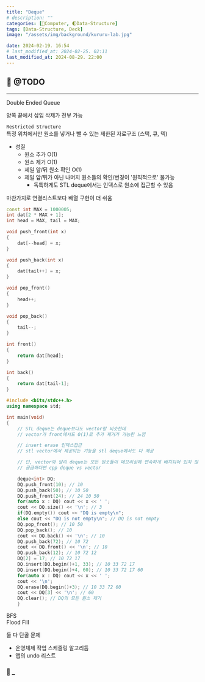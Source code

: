 ```yaml
---
title: "Deque"
# description: ""
categories: [💫Computer, 🌓Data-Structure]
tags: [Data-Structure, Deck]
image: "/assets/img/background/kururu-lab.jpg"

date: 2024-02-19. 16:54
# last_modified_at: 2024-02-25. 02:11
last_modified_at: 2024-08-29. 22:00
---
```


## 💫 @TODO

---

Double Ended Queue  

양쪽 끝에서 삽입 삭제가 전부 가능  

`Restricted Structure`  
특정 위치에서만 원소를 넣거나 뺄 수 있는 제한된 자료구조 (스택, 큐, 덱)  

- 성질
  - 원소 추가 O(1)
  - 원소 제거 O(1)
  - 제일 앞/뒤 원소 확인 O(1)
  - 제일 앞/뒤가 아닌 나머지 원소들의 확인/변경이 '원칙적으로' 불가능
    - 독특하게도 STL deque에서는 인덱스로 원소에 접근할 수 있음

마찬가지로 연결리스트보다 배열 구현이 더 쉬움

```cpp
const int MAX = 1000005;
int dat[2 * MAX + 1];
int head = MAX, tail = MAX;

void push_front(int x)
{
	dat[--head] = x;
}

void push_back(int x)
{
	dat[tail++] = x;
}

void pop_front()
{
	head++;
}

void pop_back()
{
	tail--;
}

int front()
{
	return dat[head];
}

int back()
{
	return dat[tail-1];
}

```

```cpp
#include <bits/stdc++.h>
using namespace std;

int main(void)
{
	// STL deque는 deque보다도 vector랑 비슷한데
	// vector가 front에서도 O(1)로 추가 제거가 가능한 느낌

	// insert erase 인덱스접근
	// stl vector에서 제공되는 기능을 stl deque에서도 다 제공

	// 단, vector와 달리 deque는 모든 원소들이 메모리상에 연속하게 배치되어 있지 않음
	// 궁금하다면 cpp deque vs vector

	deque<int> DQ;
	DQ.push_front(10); // 10
	DQ.push_back(50); // 10 50
	DQ.push_front(24); // 24 10 50
	for(auto x : DQ) cout << x << ' ';
	cout << DQ.size() << '\n'; // 3
	if(DQ.empty()) cout << "DQ is empty\n";
	else cout << "DQ is not empty\n"; // DQ is not empty
	DQ.pop_front(); // 10 50
	DQ.pop_back(); // 10
	cout << DQ.back() << '\n'; // 10
	DQ.push_back(72); // 10 72
	cout << DQ.front() << '\n'; // 10
	DQ.push_back(12); // 10 72 12
	DQ[2] = 17; // 10 72 17
	DQ.insert(DQ.begin()+1, 33); // 10 33 72 17
	DQ.insert(DQ.begin()+4, 60); // 10 33 72 17 60
	for(auto x : DQ) cout << x << ' ';
	cout << '\n';
	DQ.erase(DQ.begin()+3); // 10 33 72 60
	cout << DQ[3] << '\n'; // 60
	DQ.clear(); // DQ의 모든 원소 제거
	}
```

BFS  
Flood Fill  

둘 다 단골 문제  

- 운영체제 작업 스케줄링 알고리듬
- 앱의 undo 리스트

### 🫧 _
